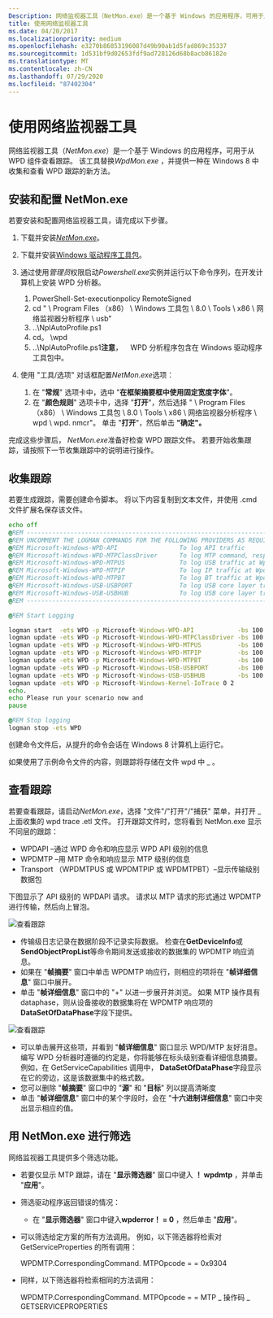 ```yaml
---
Description: 网络监视器工具（NetMon.exe）是一个基于 Windows 的应用程序，可用于从 WPD 组件查看跟踪。
title: 使用网络监视器工具
ms.date: 04/20/2017
ms.localizationpriority: medium
ms.openlocfilehash: e3270b86853196087d49b90ab1d5fad869c35337
ms.sourcegitcommit: 1d531bf9d02653fdf9ad728126d68b8acb86182e
ms.translationtype: MT
ms.contentlocale: zh-CN
ms.lasthandoff: 07/29/2020
ms.locfileid: "87402304"
---
```

# <a name="using-the-network-monitor-tool"></a>使用网络监视器工具

网络监视器工具（*NetMon.exe*）是一个基于 Windows 的应用程序，可用于从 WPD 组件查看跟踪。 该工具替换*WpdMon.exe* ，并提供一种在 Windows 8 中收集和查看 WPD 跟踪的新方法。

## <a name="installing-and-configuring-netmonexe"></a>安装和配置 NetMon.exe

若要安装和配置网络监视器工具，请完成以下步骤。

1. 下载并安装[*NetMon.exe*](https://go.microsoft.com/fwlink/p/?linkid=248501)。
2. 下载并安装[Windows 驱动程序工具包](https://go.microsoft.com/fwlink/p/?linkid=178709)。
3. 通过使用*管理员*权限启动*Powershell.exe*实例并运行以下命令序列，在开发计算机上安装 WPD 分析器。
   1. PowerShell-Set-executionpolicy RemoteSigned
   2. cd " \\ Program Files （x86） \\ Windows 工具包 \\ 8.0 \\ Tools \\ x86 \\ 网络监视器分析程序 \\ usb"
   3. ..\\NplAutoProfile.ps1
   4. cd。 \\wpd
   5. ..\\NplAutoProfile.ps1**注意**，    WPD 分析程序包含在 Windows 驱动程序工具包中。

4. 使用 "工具/选项" 对话框配置*NetMon.exe*选项：
   1. 在 "**常规**" 选项卡中，选中 "**在框架摘要框中使用固定宽度字体**"。
   2. 在 "**颜色规则**" 选项卡中，选择 "**打开**"，然后选择 " \\ Program Files （x86） \\ Windows 工具包 \\ 8.0 \\ Tools \\ x86 \\ 网络监视器分析程序 \\ wpd \\ wpd. nmcr"。 单击 "**打开**"，然后单击 **"确定"。**

完成这些步骤后， *NetMon.exe*准备好检查 WPD 跟踪文件。 若要开始收集跟踪，请按照下一节收集跟踪中的说明进行操作。

## <a name="collecting-traces"></a>收集跟踪

若要生成跟踪，需要创建命令脚本。 将以下内容复制到文本文件，并使用 .cmd 文件扩展名保存该文件。

```cmd
echo off
@REM ---------------------------------------------------------------------------------------
@REM UNCOMMENT THE LOGMAN COMMANDS FOR THE FOLLOWING PROVIDERS AS REQUIRED
@REM Microsoft-Windows-WPD-API                 To log API traffic
@REM Microsoft-Windows-WPD-MTPClassDriver      To log MTP command, response and datasets
@REM Microsoft-Windows-WPD-MTPUS               To log USB traffic at WpdMtpUS layer
@REM Microsoft-Windows-WPD-MTPIP               To log IP traffic at WpdMtpIP layer
@REM Microsoft-Windows-WPD-MTPBT               To log BT traffic at WpdMtpBt layer
@REM Microsoft-Windows-USB-USBPORT             To log USB core layer traffic
@REM Microsoft-Windows-USB-USBHUB              To log USB core layer traffic
@REM ---------------------------------------------------------------------------------------

@REM Start Logging

logman start  -ets WPD -p Microsoft-Windows-WPD-API            -bs 100 -nb 128 640 -o wpd_trace.etl
logman update -ets WPD -p Microsoft-Windows-WPD-MTPClassDriver -bs 100 -nb 128 640
logman update -ets WPD -p Microsoft-Windows-WPD-MTPUS          -bs 100 -nb 128 640
logman update -ets WPD -p Microsoft-Windows-WPD-MTPIP          -bs 100 -nb 128 640
logman update -ets WPD -p Microsoft-Windows-WPD-MTPBT          -bs 100 -nb 128 640
logman update -ets WPD -p Microsoft-Windows-USB-USBPORT        -bs 100 -nb 128 640
logman update -ets WPD -p Microsoft-Windows-USB-USBHUB         -bs 100 -nb 128 640
logman update -ets WPD -p Microsoft-Windows-Kernel-IoTrace 0 2
echo.
echo Please run your scenario now and
pause

@REM Stop logging
logman stop -ets WPD
```

创建命令文件后，从提升的命令会话在 Windows 8 计算机上运行它。

如果使用了示例命令文件的内容，则跟踪将存储在文件 wpd 中 \_ 。

## <a name="viewing-traces"></a>查看跟踪

若要查看跟踪，请启动*NetMon.exe*，选择 "文件"/"打开"/"捕获" 菜单，并打开 \_ 上面收集的 wpd trace .etl 文件。 打开跟踪文件时，您将看到 NetMon.exe 显示不同层的跟踪：

- WPDAPI –通过 WPD 命令和响应显示 WPD API 级别的信息
- WPDMTP –用 MTP 命令和响应显示 MTP 级别的信息
- Transport （WPDMTPUS 或 WPDMTPIP 或 WPDMTPBT）–显示传输级别数据包

下图显示了 API 级别的 WPDAPI 请求。 请求以 MTP 请求的形式通过 WPDMTP 进行传输，然后向上冒泡。

![查看跟踪](images/framesummary1.png)

- 传输级日志记录在数据阶段不记录实际数据。 检查在**GetDeviceInfo**或**SendObjectPropList**等命令期间发送或接收的数据集的 WPDMTP 响应消息。
- 如果在 "**帧摘要**" 窗口中单击 WPDMTP 响应行，则相应的项将在 "**帧详细信息**" 窗口中展开。
- 单击 "**帧详细信息**" 窗口中的 "+" 以进一步展开并浏览。 如果 MTP 操作具有 dataphase，则从设备接收的数据集将在 WPDMTP 响应项的**DataSetOfDataPhase**字段下提供。

![查看跟踪](images/framedetails1.png)

- 可以单击展开这些项，并看到 "**帧详细信息**" 窗口显示 WPD/MTP 友好消息。 编写 WPD 分析器时遵循的约定是，你将能够在标头级别查看详细信息摘要。 例如，在 GetServiceCapabilities 调用中， **DataSetOfDataPhase**字段显示在它的旁边，这是该数据集中的格式数。
- 您可以删除 "**帧摘要**" 窗口中的 "**源**" 和 "**目标**" 列以提高清晰度
- 单击 "**帧详细信息**" 窗口中的某个字段时，会在 "**十六进制详细信息**" 窗口中突出显示相应的值。

## <a name="filtering-with-netmonexe"></a>用 NetMon.exe 进行筛选

网络监视器工具提供多个筛选功能。

- 若要仅显示 MTP 跟踪，请在 "**显示筛选器**" 窗口中键入 **！ wpdmtp** ，并单击 "**应用**"。
- 筛选驱动程序返回错误的情况：
  - 在 "**显示筛选器**" 窗口中键入**wpderror！ = 0** ，然后单击 "**应用**"。
- 可以筛选给定方案的所有方法调用。 例如，以下筛选器将检索对 GetServiceProperties 的所有调用：

    WPDMTP.CorrespondingCommand. MTPOpcode = = 0x9304

- 同样，以下筛选器将检索相同的方法调用：

    WPDMTP.CorrespondingCommand. MTPOpcode = = MTP \_ 操作码 \_ GETSERVICEPROPERTIES
